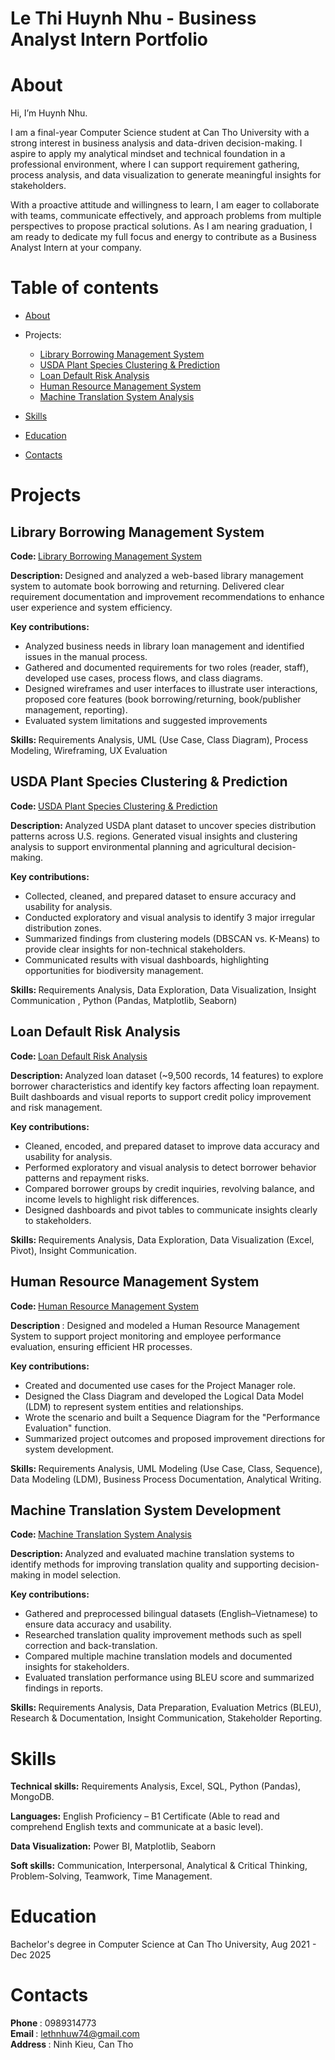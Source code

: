 # Le Thi Huynh Nhu - Business Analyst Intern Portfolio
# About
Hi, I’m Huynh Nhu.

I am a final-year Computer Science student at Can Tho University with a strong interest in business analysis and data-driven decision-making. I aspire to apply my analytical mindset and technical foundation in a professional environment, where I can support requirement gathering, process analysis, and data visualization to generate meaningful insights for stakeholders.

With a proactive attitude and willingness to learn, I am eager to collaborate with teams, communicate effectively, and approach problems from multiple perspectives to propose practical solutions. As I am nearing graduation, I am ready to dedicate my full focus and energy to contribute as a Business Analyst Intern at your company.

# Table of contents
  - [About](https://github.com/lthnhuw/PortfolioBAIntern/blob/main/README.md)  

  - Projects:
    - [Library Borrowing Management System](https://github.com/lthnhuw/Library-Borrowing-Management-System)
    - [USDA Plant Species Clustering & Prediction](https://github.com/lthnhuw/USDA-Plant-Species-Clustering-Prediction)
    - [Loan Default Risk Analysis](https://github.com/lthnhuw/Loan-Default-Risk-Analysis)
    - [Human Resource Management System](https://github.com/lthnhuw/Human-Resource-Management-System)
    - [Machine Translation System Analysis](https://github.com/lthnhuw/Machine-Translation-System-Analysis)
    

  - [Skills](https://github.com/lthnhuw/PortfolioBAIntern/blob/main/README.md/#skills )  

  - [Education](https://github.com/lthnhuw/PortfolioBAIntern/blob/main/README.md/#education )  

  - [Contacts](https://github.com/lthnhuw/PortfolioBAIntern/blob/main/README.md/#contact )
# Projects  
## <B> Library Borrowing Management System </B>
<B> Code: </B> [Library Borrowing Management System](https://github.com/lthnhuw/Library-Borrowing-Management-System)  

<B>Description: </B> Designed and analyzed a web-based library management system to automate book borrowing and returning. Delivered clear requirement documentation and improvement recommendations to enhance user experience and system efficiency.  

<B> Key contributions: </B>  
- Analyzed business needs in library loan management and identified issues in the manual process.
- Gathered and documented requirements for two roles (reader, staff), developed use cases, process flows, and class diagrams.
- Designed wireframes and user interfaces to illustrate user interactions, proposed core features (book borrowing/returning, book/publisher management, reporting).
- Evaluated system limitations and suggested improvements


<B> Skills: </B> Requirements Analysis, UML (Use Case, Class Diagram), Process Modeling, Wireframing, UX Evaluation 

## <B> USDA Plant Species Clustering & Prediction</B>  
<B> Code: </B>  [USDA Plant Species Clustering & Prediction](https://github.com/lthnhuw/USDA-Plant-Species-Clustering-Prediction)  

<B> Description: </B> Analyzed USDA plant dataset to uncover species distribution patterns across U.S. regions. Generated visual insights and clustering analysis to support environmental planning and agricultural decision-making. 

<B> Key contributions: </B>  
- Collected, cleaned, and prepared dataset to ensure accuracy and usability for analysis.
- Conducted exploratory and visual analysis to identify 3 major irregular distribution zones.
- Summarized findings from clustering models (DBSCAN vs. K-Means) to provide clear insights for non-technical stakeholders.
- Communicated results with visual dashboards, highlighting opportunities for biodiversity management.

<B> Skills: </B> Requirements Analysis, Data Exploration, Data Visualization, Insight Communication , Python (Pandas, Matplotlib, Seaborn)  
## <B> Loan Default Risk Analysis </B>  
<B> Code: </B> [Loan Default Risk Analysis](https://github.com/lthnhuw/Loan-Default-Risk-Analysis) 

<B> Description: </B> Analyzed loan dataset (~9,500 records, 14 features) to explore borrower characteristics and identify key factors affecting loan repayment. Built dashboards and visual reports to support credit policy improvement and risk management.  

<B> Key contributions: </B>  
- Cleaned, encoded, and prepared dataset to improve data accuracy and usability for analysis.
- Performed exploratory and visual analysis to detect borrower behavior patterns and repayment risks.
- Compared borrower groups by credit inquiries, revolving balance, and income levels to highlight risk differences.
- Designed dashboards and pivot tables to communicate insights clearly to stakeholders.

<B> Skills: </B> Requirements Analysis, Data Exploration, Data Visualization (Excel, Pivot), Insight Communication.
## <B>Human Resource Management System</B>  
<B> Code: </B>  [Human Resource Management System](https://github.com/lthnhuw/Human-Resource-Management-System)

<B> Description </B>:  Designed and modeled a Human Resource Management System to support project monitoring and employee performance evaluation, ensuring efficient HR processes.

<B> Key contributions: </B>  
- Created and documented use cases for the Project Manager role.
- Designed the Class Diagram and developed the Logical Data Model (LDM) to represent system entities and relationships.
- Wrote the scenario and built a Sequence Diagram for the "Performance Evaluation" function.
- Summarized project outcomes and proposed improvement directions for system development.

<B> Skills: </B> Requirements Analysis, UML Modeling (Use Case, Class, Sequence), Data Modeling (LDM), Business Process Documentation, Analytical Writing.
## <B> Machine Translation System Development </B>  
<B> Code: </B> [Machine Translation System Analysis](https://github.com/lthnhuw/Machine-Translation-System-Analysis)  

<B>Description: </B> Analyzed and evaluated machine translation systems to identify methods for improving translation quality and supporting decision-making in model selection.

<B> Key contributions: </B>  
- Gathered and preprocessed bilingual datasets (English–Vietnamese) to ensure data accuracy and usability.
- Researched translation quality improvement methods such as spell correction and back-translation.
- Compared multiple machine translation models and documented insights for stakeholders.
- Evaluated translation performance using BLEU score and summarized findings in reports.

<B> Skills: </B>  Requirements Analysis, Data Preparation, Evaluation Metrics (BLEU), Research & Documentation, Insight Communication, Stakeholder Reporting.
# Skills
<B>Technical skills:</B> Requirements Analysis, Excel, SQL, Python (Pandas), MongoDB.

<B>Languages:</B> English Proficiency – B1 Certificate (Able to read and comprehend English texts and communicate at a basic level).  


<B>Data Visualization:</B> Power BI, Matplotlib, Seaborn

<B>Soft skills:</B> Communication, Interpersonal, Analytical & Critical Thinking, Problem-Solving, Teamwork, Time Management.
# Education  
Bachelor's degree in Computer Science at Can Tho University, Aug 2021 - Dec 2025  
# Contacts  
<B> Phone </B>: 0989314773  
<B> Email </B>: lethnhuw74@gmail.com  
<B> Address </B>: Ninh Kieu, Can Tho


